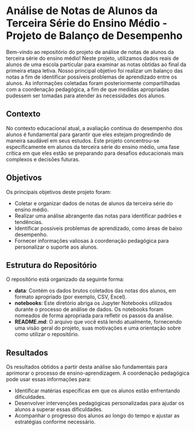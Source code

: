 # Análise de Notas de Alunos da Terceira Série do Ensino Médio - Projeto de Balanço de Desempenho

Bem-vindo ao repositório do projeto de análise de notas de alunos da terceira série do ensino médio! Neste projeto, utilizamos dados reais de alunos de uma escola particular para examinar as notas obtidas ao final da primeira etapa letiva. Nosso principal objetivo foi realizar um balanço das notas a fim de identificar possíveis problemas de aprendizado entre os alunos. As informações coletadas foram posteriormente compartilhadas com a coordenação pedagógica, a fim de que medidas apropriadas pudessem ser tomadas para atender às necessidades dos alunos.

## Contexto

No contexto educacional atual, a avaliação contínua do desempenho dos alunos é fundamental para garantir que eles estejam progredindo de maneira saudável em seus estudos. Este projeto concentrou-se especificamente em alunos da terceira série do ensino médio, uma fase crítica em que eles estão se preparando para desafios educacionais mais complexos e decisões futuras.

## Objetivos

Os principais objetivos deste projeto foram:

- Coletar e organizar dados de notas de alunos da terceira série do ensino médio.
- Realizar uma análise abrangente das notas para identificar padrões e tendências.
- Identificar possíveis problemas de aprendizado, como áreas de baixo desempenho.
- Fornecer informações valiosas à coordenação pedagógica para personalizar o suporte aos alunos.

## Estrutura do Repositório

O repositório está organizado da seguinte forma:

- **data**: Contém os dados brutos coletados das notas dos alunos, em formato apropriado (por exemplo, CSV, Excel).
- **notebooks**: Este diretório abriga os Jupyter Notebooks utilizados durante o processo de análise de dados. Os notebooks foram nomeados de forma apropriada para refletir os passos da análise.
- **README.md**: O arquivo que você está lendo atualmente, fornecendo uma visão geral do projeto, suas motivações e uma orientação sobre como utilizar o repositório.

## Resultados

Os resultados obtidos a partir desta análise são fundamentais para aprimorar o processo de ensino-aprendizagem. A coordenação pedagógica pode usar essas informações para:

- Identificar matérias específicas em que os alunos estão enfrentando dificuldades.
- Desenvolver intervenções pedagógicas personalizadas para ajudar os alunos a superar essas dificuldades.
- Acompanhar o progresso dos alunos ao longo do tempo e ajustar as estratégias conforme necessário.

